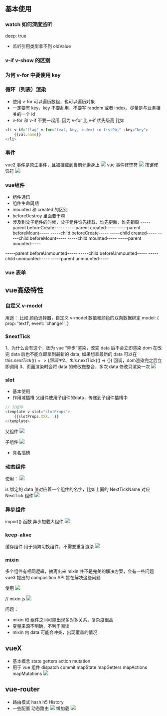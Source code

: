 ## 基本使用
### watch 如何深度监听
deep: true
- 监听引用类型拿不到 oldValue

### v-if v-show 的区别
### 为何 v-for 中要使用 key

### 循环（列表）渲染
- 使用 v-for 可以遍历数组，也可以遍历对象
- 一定要有 key，key 不要乱用，不要写 random 或者 index，尽量是与业务相关的一个 id
- v-for 和 v-if 不要一起用, 因为 v-for 比 v-if 优先级高
比如
```js
<li v-if="flag" v-for="(val, key, index) in listObj" :key="key">
    {{val.name}}
</li>
```

### 事件
vue2 事件是原生事件，且被挂载到当前元素身上
![](./img/%E4%BA%8B%E4%BB%B6.png)
vue 事件修饰符
![](./img/%E4%BA%8B%E4%BB%B6%E4%BF%AE%E9%A5%B0%E7%AC%A6.png)
按键修饰符
![](./img/%E6%8C%89%E9%94%AE%E4%BF%AE%E9%A5%B0%E7%AC%A6.png)

### vue组件
- 组件通讯
- 组件生命周期
- mounted 和 created 的区别
- beforeDestroy 里面要干嘛
- 涉及到父子组件的时候，父子组件谁先挂载，谁先更新，谁先销毁
-----parent beforeCreate-----
-----parent created-----
-----parent beforeMount-----
-----child beforeCreate-----
-----child created-----
-----child beforeMount-----
-----child mounted-----
-----parent mounted-----

-----parent beforeUnmounted-----
-----child beforeUnmounted-----
-----child unmounted-----
-----parent unmounted-----

### vue 表单

## vue高级特性

### 自定义 v-model 
用途： 比如 颜色选择器，自定义 v-model 数值和颜色的双向数据绑定
model: {
    prop: 'text1',
    event: 'change1',
}

### $nextTick
1、为什么会有这个，因为 vue “异步”渲染，改完 data 后不会立即渲染 dom
在改完 data 后也不能立即拿到最新的 data, 如果想拿最新的 data  可以在 this.$nextTick(() => {}) 回调中
2、this.$nextTick(() => {}) 回调，dom渲染完之后立即调用
3、页面渲染时会将 data 的修改做整合，多次 data 修改只渲染一次
![](./img/nextTick.png)
### slot
- 基本使用
- 作用域插槽 
父组件使用子组件的data，传递到子组件插槽中
```js
// 父组件
<template v-slot="slotProps">
    {{slotProps.XXX...}}
</template>
```
父组件
![](./img/%E4%BD%9C%E7%94%A8%E5%9F%9F%E6%8F%92%E6%A7%BD%E7%88%B6%E7%BB%84%E4%BB%B6.png)

子组件
![](./img/%E4%BD%9C%E7%94%A8%E5%9F%9F%E6%8F%92%E6%A7%BD%E5%AD%90%E7%BB%84%E4%BB%B6.png)
- 具名插槽

### 动态组件
使用： <component :is="" />
![](./img/%E5%8A%A8%E6%80%81%E7%BB%84%E4%BB%B61.png)

is 绑定的 data 值对应着一个组件的名字，比如上面的 NextTickName 对应 NextTick 组件
![](./img/%E5%8A%A8%E6%80%81%E7%BB%84%E4%BB%B62.png)
### 异步组件
import() 函数
异步加载大组件
![](./img/%E5%BC%82%E6%AD%A5%E7%BB%84%E4%BB%B6.png)

### keep-alive
缓存组件
用于频繁切换组件，不需要重复渲染
![](./img/keep-alive.png)

### mixin
多个组件有相同逻辑，抽离出来
mixin 并不是完美的解决方案，会有一些问题
vue3 提出的 composition API 旨在解决这些问题

使用
![](./img/mixin.png)

// mixin.js
![](./img/mixin2.png)

问题：
- mixin 和 组件之间可能出现多对多关系，复杂度很高
- 变量来源不明确，不利于阅读
- mixin 内 data 可能会冲突，出现覆盖的情况

## vueX
- 基本概念
state
getters
action
mutation
- 用于 vue 组件
dispatch
commit
mapState
mapGetters
mapActions
mapMutations
![](./img/vuex.png)

## vue-router
- 路由模式
hash 
h5 History
- 一些配置
动态路由
![](./img/%E5%8A%A8%E6%80%81%E8%B7%AF%E7%94%B1.png)
懒加载
![](./img/%E6%87%92%E5%8A%A0%E8%BD%BD.png)








